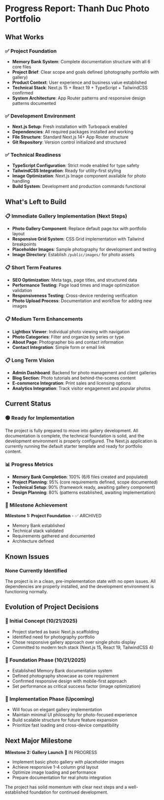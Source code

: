 # Progress Report: Thanh Duc Photo Portfolio

## What Works

### ✅ Project Foundation
- **Memory Bank System**: Complete documentation structure with all 6 core files
- **Project Brief**: Clear scope and goals defined (photography portfolio with gallery)
- **Product Context**: User experience and business value established
- **Technical Stack**: Next.js 15 + React 19 + TypeScript + TailwindCSS confirmed
- **System Architecture**: App Router patterns and responsive design patterns documented

### ✅ Development Environment
- **Next.js Setup**: Fresh installation with Turbopack enabled
- **Dependencies**: All required packages installed and working
- **File Structure**: Standard Next.js 14+ App Router structure
- **Git Repository**: Version control initialized and structured

### ✅ Technical Readiness
- **TypeScript Configuration**: Strict mode enabled for type safety
- **TailwindCSS Integration**: Ready for utility-first styling
- **Image Optimization**: Next.js Image component available for photo handling
- **Build System**: Development and production commands functional

## What's Left to Build

### 📋 Immediate Gallery Implementation (Next Steps)
- **Photo Gallery Component**: Replace default page.tsx with portfolio layout
- **Responsive Grid System**: CSS Grid implementation with Tailwind breakpoints
- **Placeholder Images**: Sample photography for development and testing
- **Image Directory**: Establish `/public/images/` for photo assets

### 📋 Short Term Features
- **SEO Optimization**: Meta tags, page titles, and structured data
- **Performance Testing**: Page load times and image optimization validation
- **Responsiveness Testing**: Cross-device rendering verification
- **Photo Upload Process**: Documentation and workflow for adding new images

### 📋 Medium Term Enhancements
- **Lightbox Viewer**: Individual photo viewing with navigation
- **Photo Categories**: Filter and organize by series or type
- **About Page**: Photographer bio and contact information
- **Contact Integration**: Simple form or email link

### 📋 Long Term Vision
- **Admin Dashboard**: Backend for photo management and client galleries
- **Blog Section**: Photo tutorials and behind-the-scenes content
- **E-commerce Integration**: Print sales and licensing options
- **Analytics Integration**: Track visitor engagement and popular photos

## Current Status

### 🟢 Ready for Implementation
The project is fully prepared to move into gallery development. All documentation is complete, the technical foundation is solid, and the development environment is properly configured. The Next.js application is currently running the default starter template and ready for portfolio content.

### 📊 Progress Metrics
- **Memory Bank Completion**: 100% (6/6 files created and populated)
- **Project Planning**: 95% (core requirements defined, scope documented)
- **Technical Setup**: 90% (framework ready, awaiting gallery component)
- **Design Planning**: 80% (patterns established, awaiting implementation)

### 🎯 Milestone Achievement
**Milestone 1: Project Foundation** - ✅ ARCHIVED
- Memory Bank established
- Technical stack validated
- Requirements gathered and documented
- Architecture defined

## Known Issues

### None Currently Identified
The project is in a clean, pre-implementation state with no open issues. All dependencies are properly installed, and the development environment is functioning normally.

## Evolution of Project Decisions

### 📅 Initial Concept (10/21/2025)
- Project started as basic Next.js scaffolding
- Identified need for photography portfolio
- Chose responsive gallery approach over single photo display
- Committed to modern tech stack (Next.js 15, React 19, TailwindCSS 4)

### 📅 Foundation Phase (10/21/2025)
- Established Memory Bank documentation system
- Defined photography showcase as core requirement
- Confirmed responsive design with mobile-first approach
- Set performance as critical success factor (image optimization)

### 📅 Implementation Phase (Upcoming)
- Will focus on elegant gallery implementation
- Maintain minimal UI philosophy for photo-focused experience
- Build scalable structure for future feature expansion
- Prioritize fast loading and cross-device compatibility

## Next Major Milestone

**Milestone 2: Gallery Launch** 🔄 IN PROGRESS
- Implement basic photo gallery with placeholder images
- Achieve responsive 1-4 column grid layout
- Optimize image loading and performance
- Prepare documentation for real photo integration

The project has solid momentum with clear next steps and a well-established foundation for continued development.
